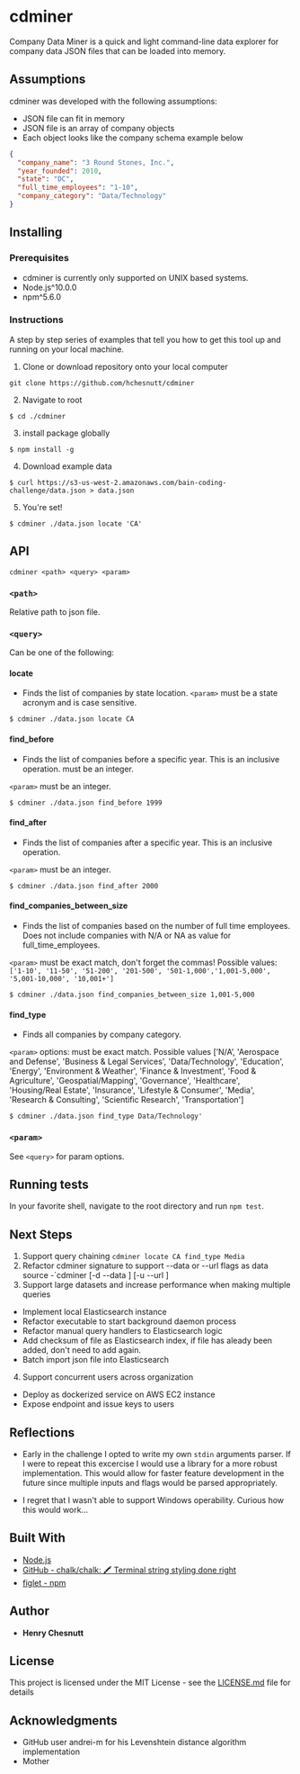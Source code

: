 # cdminer

Company Data Miner is a quick and light command-line data explorer for company data JSON files that can be loaded into memory.

## Assumptions
cdminer was developed with the following assumptions:
- JSON file can fit in memory
- JSON file is an array of company objects
- Each object looks like the company schema example below
```json
{
  "company_name": "3 Round Stones, Inc.",
  "year_founded": 2010,
  "state": "DC",
  "full_time_employees": "1-10",
  "company_category": "Data/Technology"
}
```

## Installing

### Prerequisites

- cdminer is currently only supported on UNIX based systems.
- Node.js^10.0.0
- npm^5.6.0

### Instructions

A step by step series of examples that tell you how to get this tool up and running on your local machine.

1. Clone or download repository onto your local computer
```shell
git clone https://github.com/hchesnutt/cdminer
```

2. Navigate to root
```shell
$ cd ./cdminer
```

3. install package globally
```shell
$ npm install -g
```

4. Download example data
```shell
$ curl https://s3-us-west-2.amazonaws.com/bain-coding-challenge/data.json > data.json
```

5. You're set!
```shell
$ cdminer ./data.json locate 'CA'
```
## API
```shell
cdminer <path> <query> <param>
```
### `<path>`
Relative path to json file.

### `<query>`
Can be one of the following:
#### **locate**
  - Finds the list of companies by state location. 
`<param>` must be a state acronym and is case sensitive.
```shell
$ cdminer ./data.json locate CA
```

#### **find_before**
  - Finds the list of companies before a specific year. This is an inclusive operation. must be an integer.

`<param>` must be an integer.
```shell
$ cdminer ./data.json find_before 1999
```

#### **find_after**
  - Finds the list of companies after a specific year. This is an inclusive
operation.

`<param>` must be an integer.
```shell
$ cdminer ./data.json find_after 2000
```

#### **find_companies_between_size**
  - Finds the list of companies based on the number of full time employees.
Does not include companies with N/A or NA as value for full_time_employees.

`<param>` must be exact match, don't forget the commas! Possible values: `['1-10', '11-50', '51-200', '201-500', '501-1,000','1,001-5,000', '5,001-10,000', '10,001+']`
```shell
$ cdminer ./data.json find_companies_between_size 1,001-5,000
```

#### **find_type**
  - Finds all companies by company category.

`<param>` options:
must be exact match.
Possible values [’N/A’,
'Aerospace and Defense',
'Business & Legal Services',
'Data/Technology',
'Education',
'Energy',
'Environment & Weather',
'Finance & Investment',
'Food & Agriculture',
'Geospatial/Mapping',
'Governance',
'Healthcare',
'Housing/Real Estate',
'Insurance',
'Lifestyle & Consumer',
'Media',
'Research & Consulting',
'Scientific Research',
'Transportation']
```shell
$ cdminer ./data.json find_type Data/Technology'
```

### `<param>`
See `<query>` for param options.

## Running tests

In your favorite shell, navigate to the root directory and run `npm test`.

## Next Steps
1. Support query chaining `cdminer locate CA find_type Media`
2. Refactor cdminer signature to support --data or --url flags as data source
  -`cdminer <query> <param> [-d --data <path>] [-u --url <remotepath>]
3. Support large datasets and increase performance when making multiple queries
  - Implement local Elasticsearch instance
  - Refactor executable to start background daemon process
  - Refactor manual query handlers to Elasticsearch logic
  - Add checksum of file as Elasticsearch index, if file has aleady been added, don't need to add again.
  - Batch import json file into Elasticsearch
4. Support concurrent users across organization
  - Deploy as dockerized service on AWS EC2 instance
  - Expose endpoint and issue keys to users

## Reflections
  - Early in the challenge I opted to write my own `stdin` arguments parser. If I were to repeat this excercise I would use a library for a more robust implementation. This would allow for faster feature development in the future since multiple inputs and flags would be parsed appropriately.

  - I regret that I wasn't able to support Windows operability. Curious how this would work...

## Built With

* [Node.js](https://nodejs.org/en/)
* [GitHub - chalk/chalk: 🖍 Terminal string styling done right](https://github.com/chalk/chalk)
* [figlet - npm](https://www.npmjs.com/package/figlet)

## Author

* **Henry Chesnutt**

## License

This project is licensed under the MIT License - see the [LICENSE.md](LICENSE.md) file for details

## Acknowledgments

* GitHub user andrei-m for his Levenshtein distance algorithm implementation
* Mother
